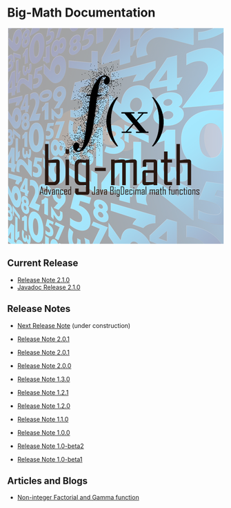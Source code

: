 # Big-Math Documentation

<p align="center">
	<img alt="big-math" src="images/big-math-splashscreen.png">
</p>

## Current Release

* [Release Note 2.1.0](releases/v2.1.0.html)
* [Javadoc Release 2.1.0](javadoc/v2.1.0/)

## Release Notes

* [Next Release Note](releases/next_release_note.html) (under construction)

* [Release Note 2.0.1](releases/v2.1.0.html)
* [Release Note 2.0.1](releases/v2.0.1.html)
* [Release Note 2.0.0](releases/v2.0.0.html)
* [Release Note 1.3.0](releases/v1.3.0.html)
* [Release Note 1.2.1](releases/v1.2.1.html)
* [Release Note 1.2.0](releases/v1.2.0.html)
* [Release Note 1.1.0](releases/v1.1.0.html)
* [Release Note 1.0.0](releases/v1.0.0.html)
* [Release Note 1.0-beta2](releases/v1.0-beta2.html)
* [Release Note 1.0-beta1](releases/v1.0-beta1.html)

## Articles and Blogs

* [Non-integer Factorial and Gamma function](markdown/gamma/gamma.md)

